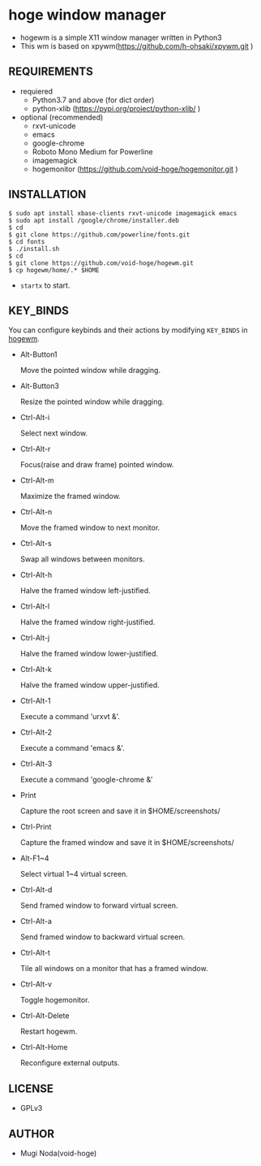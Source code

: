 # hoge window manager
- hogewm is a simple X11 window manager written in Python3
- This wm is based on xpywm(https://github.com/h-ohsaki/xpywm.git )

## REQUIREMENTS
- requiered
  - Python3.7 and above (for dict order)
  - python-xlib (https://pypi.org/project/python-xlib/ )
- optional (recommended)
  - rxvt-unicode
  - emacs
  - google-chrome
  - Roboto Mono Medium for Powerline
  - imagemagick
  - hogemonitor (https://github.com/void-hoge/hogemonitor.git )

## INSTALLATION
```
$ sudo apt install xbase-clients rxvt-unicode imagemagick emacs
$ sudo apt install /google/chrome/installer.deb
$ cd
$ git clone https://github.com/powerline/fonts.git
$ cd fonts
$ ./install.sh
$ cd
$ git clone https://github.com/void-hoge/hogewm.git
$ cp hogewm/home/.* $HOME
```
- `startx` to start.

## KEY_BINDS
You can configure keybinds and their actions by modifying `KEY_BINDS` in [hogewm](./hogewm).

- Alt-Button1

  Move the pointed window while dragging.

- Alt-Button3

  Resize the pointed window while dragging.

- Ctrl-Alt-i

  Select next window.

- Ctrl-Alt-r

  Focus(raise and draw frame) pointed window.

- Ctrl-Alt-m

  Maximize the framed window.

- Ctrl-Alt-n

  Move the framed window to next monitor.

- Ctrl-Alt-s

  Swap all windows between monitors.

- Ctrl-Alt-h

  Halve the framed window left-justified.

- Ctrl-Alt-l

  Halve the framed window right-justified.

- Ctrl-Alt-j

  Halve the framed window lower-justified.

- Ctrl-Alt-k

  Halve the framed window upper-justified.

- Ctrl-Alt-1

  Execute a command 'urxvt &'.

- Ctrl-Alt-2

  Execute a command 'emacs &'.

- Ctrl-Alt-3

  Execute a command 'google-chrome &'

- Print

  Capture the root screen and save it in $HOME/screenshots/

- Ctrl-Print

  Capture the framed window and save it in $HOME/screenshots/

- Alt-F1~4

  Select virtual 1~4 virtual screen.

- Ctrl-Alt-d

  Send framed window to forward virtual screen.

- Ctrl-Alt-a

  Send framed window to backward virtual screen.

- Ctrl-Alt-t

  Tile all windows on a monitor that has a framed window.

- Ctrl-Alt-v

  Toggle hogemonitor.
  
- Ctrl-Alt-Delete

  Restart hogewm.

- Ctrl-Alt-Home

  Reconfigure external outputs.

## LICENSE
- GPLv3

## AUTHOR
- Mugi Noda(void-hoge)
